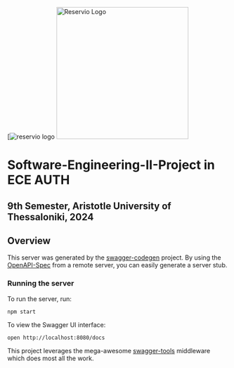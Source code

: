 [![reservio logo](https://github.com/user-attachments/assets/b5974171-210d-468a-8814-d618e321fa99)
<img height="300" width="300" alt="Reservio Logo" />

# Software-Engineering-II-Project in ECE AUTH

## 9th Semester, Aristotle University of Thessaloniki, 2024

## Overview
This server was generated by the [swagger-codegen](https://github.com/swagger-api/swagger-codegen) project.  By using the [OpenAPI-Spec](https://github.com/OAI/OpenAPI-Specification) from a remote server, you can easily generate a server stub.

### Running the server
To run the server, run:

```
npm start
```

To view the Swagger UI interface:

```
open http://localhost:8080/docs
```

This project leverages the mega-awesome [swagger-tools](https://github.com/apigee-127/swagger-tools) middleware which does most all the work.
